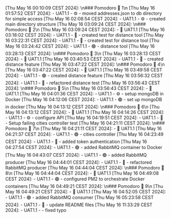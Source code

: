 [Thu May 16 00:10:09 CEST 2024]:  \n### Pomodoro 🍅 1\n
[Thu May 16 01:57:52 CEST 2024]:    - UAT1.1 -  ⚙ - moved addresses.json to db directory for simple access
[Thu May 16 02:08:54 CEST 2024]:    - UAT1.1 -  ⚙ - created main directory structure
[Thu May 16 03:09:24 CEST 2024]:  \n### Pomodoro 🍅 2\n
[Thu May 16 03:09:24 CEST 2024]:  - 🚧 UAT1.1
[Thu May 16 03:18:02 CEST 2024]:    - UAT1.1 -  🔴 - created test for distance tool
[Thu May 16 03:22:31 CEST 2024]:    - UAT1.1 -  🔴 - created test for distance tool
[Thu May 16 03:24:42 CEST 2024]:    - UAT1.1 -  🟢 - distance tool
[Thu May 16 03:28:13 CEST 2024]:  \n### Pomodoro 🍅 3\n
[Thu May 16 03:28:13 CEST 2024]:  - 🚧 UAT1.1
[Thu May 16 03:40:53 CEST 2024]:    - UAT1.1 -  🔴 - created distance feature
[Thu May 16 03:47:22 CEST 2024]:  \n### Pomodoro 🍅 4\n
[Thu May 16 03:47:22 CEST 2024]:  - 🚧 UAT1.1
[Thu May 16 03:49:58 CEST 2024]:    - UAT1.1 -  🟢 - created distance feature
[Thu May 16 03:56:32 CEST 2024]:    - UAT1.1 -  🔨 - refactored distance test
[Thu May 16 03:56:43 CEST 2024]:  \n### Pomodoro 🍅 5\n
[Thu May 16 03:56:43 CEST 2024]:  - 🚧 UAT1.1
[Thu May 16 04:01:36 CEST 2024]:    - UAT1.1 -  ⚙ - setup mongoDB in Docker
[Thu May 16 04:12:06 CEST 2024]:    - UAT1.1 -  🟢 - set up mongoDB in docker
[Thu May 16 04:13:12 CEST 2024]:  \n### Pomodoro 🍅 6\n
[Thu May 16 04:13:12 CEST 2024]:  - 🚧 UAT1.1
[Thu May 16 04:14:26 CEST 2024]:    - UAT1.1 -  ⚙ - configure API
[Thu May 16 04:19:51 CEST 2024]:    - UAT1.1 -  🔴 - Setup failing cities controller test
[Thu May 16 04:21:11 CEST 2024]:  \n### Pomodoro 🍅 7\n
[Thu May 16 04:21:11 CEST 2024]:  - 🚧 UAT1.1
[Thu May 16 04:21:37 CEST 2024]:    - UAT1.1 -  🟢 - cities controller
[Thu May 16 04:23:49 CEST 2024]:    - UAT1.1 -  🔴 - added token authentication
[Thu May 16 04:27:54 CEST 2024]:    - UAT1.1 -  🟢 - added RabbitMQ container to Docker
[Thu May 16 04:43:07 CEST 2024]:    - UAT1.1 -  🟢 - added RabbitMQ producer
[Thu May 16 04:44:01 CEST 2024]:    - UAT1.1 -  🔨 - refactored RabbitMQ producer
[Thu May 16 04:44:04 CEST 2024]:  \n### Pomodoro 🍅 8\n
[Thu May 16 04:44:04 CEST 2024]:  - 🚧 UAT1.1
[Thu May 16 04:49:08 CEST 2024]:    - UAT1.1 -  🟢 - configured PM2 to orchestrate Docker containers
[Thu May 16 04:49:21 CEST 2024]:  \n### Pomodoro 🍅 9\n
[Thu May 16 04:49:21 CEST 2024]:  - 🚧 UAT1.1
[Thu May 16 04:52:05 CEST 2024]:    - UAT1.1 -  🟢 - added RabbitMQ consumer
[Thu May 16 05:23:58 CEST 2024]:    - UAT1.1 -  📝 - update README files
[Thu May 16 11:33:29 CEST 2024]:    - UAT1.1 -  - fixed typo
